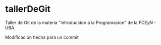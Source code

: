 # tallerDeGit

Taller de Git de la materia "Introduccion a la Programacion" de la FCEyN - UBA.

Modificación hecha para un commit
